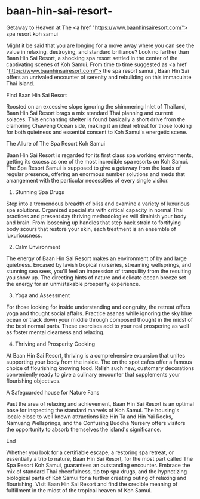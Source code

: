 # baan-hin-sai-resort-
Getaway to Heaven at The <a href "https://www.baanhinsairesort.com/"> spa resort koh samui </a>

Might it be said that you are longing for a move away where you can see the value in relaxing, destroying, and standard brilliance? Look no farther than Baan Hin Sai Resort, a shocking spa resort settled in the center of the captivating scenes of Koh Samui. From time to time suggested as <a href "https://www.baanhinsairesort.com/"> the spa resort samui </a>
, Baan Hin Sai offers an unrivaled encounter of serenity and rebuilding on this immaculate Thai island.

Find Baan Hin Sai Resort

Roosted on an excessive slope ignoring the shimmering Inlet of Thailand, Baan Hin Sai Resort brags a mix standard Thai planning and current solaces. This enchanting shelter is found basically a short drive from the clamoring Chaweng Ocean side, making it an ideal retreat for those looking for both quietness and essential consent to Koh Samui's energetic scene.

The Allure of The Spa Resort Koh Samui

Baan Hin Sai Resort is regarded for its first class spa working environments, getting its excess as one of the most incredible spa resorts on Koh Samui. The Spa Resort Samui is supposed to give a getaway from the loads of regular presence, offering an enormous number solutions and meds that arrangement with the particular necessities of every single visitor.

1. Stunning Spa Drugs

Step into a tremendous breadth of bliss and examine a variety of luxurious spa solutions. Organized specialists with critical capacity in normal Thai practices and present day thriving methodologies will diminish your body and brain. From loosening up handles that step back strain to fortifying body scours that restore your skin, each treatment is an ensemble of luxuriousness.

2. Calm Environment

The energy of Baan Hin Sai Resort makes an environment of by and large quietness. Encased by lavish tropical nurseries, streaming wellsprings, and stunning sea sees, you'll feel an impression of tranquility from the resulting you show up. The directing hints of nature and delicate ocean breeze set the energy for an unmistakable prosperity experience.

3. Yoga and Assessment

For those looking for inside understanding and congruity, the retreat offers yoga and thought social affairs. Practice asanas while ignoring the sky blue ocean or track down your middle through composed thought in the midst of the best normal parts. These exercises add to your real prospering as well as foster mental clearness and relaxing.

4. Thriving and Prosperity Cooking

At Baan Hin Sai Resort, thriving is a comprehensive excursion that unites supporting your body from the inside. The on the spot cafes offer a famous choice of flourishing knowing food. Relish such new, customary decorations conveniently ready to give a culinary encounter that supplements your flourishing objectives.

A Safeguarded house for Nature Fans

Past the area of relaxing and achievement, Baan Hin Sai Resort is an optimal base for inspecting the standard marvels of Koh Samui. The housing's locale close to well known attractions like Hin Ta and Hin Yai Rocks, Namuang Wellsprings, and the Confusing Buddha Nursery offers visitors the opportunity to absorb themselves the island's significance.

End

Whether you look for a certifiable escape, a restoring spa retreat, or essentially a trip to nature, Baan Hin Sai Resort, for the most part called The Spa Resort Koh Samui, guarantees an outstanding encounter. Embrace the mix of standard Thai cheerfulness, tip top spa drugs, and the hypnotizing biological parts of Koh Samui for a further creating outing of relaxing and flourishing. Visit Baan Hin Sai Resort and find the credible meaning of fulfillment in the midst of the tropical heaven of Koh Samui.
